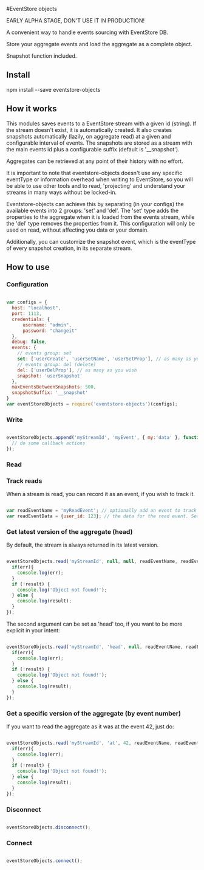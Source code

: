 #EventStore objects

EARLY ALPHA STAGE, DON'T USE IT IN PRODUCTION!

A convenient way to handle events sourcing with EventStore DB.

Store your aggregate events and load the aggregate as a complete object. 

Snapshot function included.

## Install

npm install --save eventstore-objects

## How it works

This modules saves events to a EventStore stream with a given id (string). 
If the stream doesn't exist, it is automatically created.
It also creates snapshots automatically (lazily, on aggregate read) at a given and configurable interval of events.
The snapshots are stored as a stream with the main events id plus a configurable suffix (default is '__snapshot').

Aggregates can be retrieved at any point of their history with no effort.



It is important to note that eventstore-objects doesn't use any specific eventType or information overhead when writing to EventStore, so you will be able to use other tools and to read, 'projecting' and understand your streams in many ways without be locked-in.

Eventstore-objects can achieve this by separating (in your configs) the available events into 2 groups: 'set' and 'del'. 
The 'set' type adds the properties to the aggregate when it is loaded from the events stream, while the 'del' type removes the properties from it.
This configuration will only be used on read, without affecting you data or your domain. 

Additionally, you can customize the snapshot event, which is the eventType of every snapshot creation, in its separate stream.

## How to use

### Configuration

```javascript

var configs = {
  host: "localhost",
  port: 1113,
  credentials: {
      username: "admin",
      password: "changeit"
  },
  debug: false,
  events: {
    // events group: set
    set: ['userCreate', 'userSetName', 'userSetProp'], // as many as you wish
    // events group: del (delete)
    del: ['userDelProp'], // as many as you wish
    snapshot: 'userSnapshot'
  },
  maxEventsBetweenSnapshots: 500,
  snapshotSuffix: '__snapshot'
}
var eventStoreObjects = require('eventstore-objects')(configs);

```

### Write

```javascript

eventStoreObjects.append('myStreamId', 'myEvent', { my:'data' }, function(error) {
  // do some callback actions
});

```

### Read

### Track reads

When a stream is read, you can record it as an event, if you wish to track it.

```javascript

var readEventName = 'myReadEvent'; // optionally add an event to track reads. Set as null to ignore.
var readEventData = {user_id: 123}; // the data for the read event. Set as null to ignore

```

### Get latest version of the aggregate (head)

By default, the stream is always returned in its latest version. 

```javascript

eventStoreObjects.read('myStreamId', null, null, readEventName, readEventData, function(err, result) {
  if(err){
    console.log(err);
  }
  if (!result) {
    console.log('Object not found!');
  } else {
    console.log(result);
  }
});

```

The second argument can be set as 'head' too, if you want to be more explicit in your intent:

```javascript

eventStoreObjects.read('myStreamId', 'head', null, readEventName, readEventData, function(err, result) {
  if(err){
    console.log(err);
  }
  if (!result) {
    console.log('Object not found!');
  } else {
    console.log(result);
  }
});

```

### Get a specific version of the aggregate (by event number)

If you want to read the aggregate as it was at the event 42, just do:

```javascript

eventStoreObjects.read('myStreamId', 'at', 42, readEventName, readEventData, function(err, result) {
  if(err){
    console.log(err);
  }
  if (!result) {
    console.log('Object not found!');
  } else {
    console.log(result);
  }
});

```

### Disconnect

```javascript

eventStoreObjects.disconnect();

```

### Connect

```javascript

eventStoreObjects.connect();

```